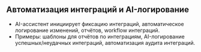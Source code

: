 ## Автоматизация интеграций и AI-логирование

- AI-ассистент инициирует фиксацию интеграций, автоматическое логирование изменений, отчётов, workflow интеграций.
- Примеры: шаблоны для отчётов по интеграциям, AI-логирование успешных/неудачных интеграций, автоматизация аудита интеграций. 